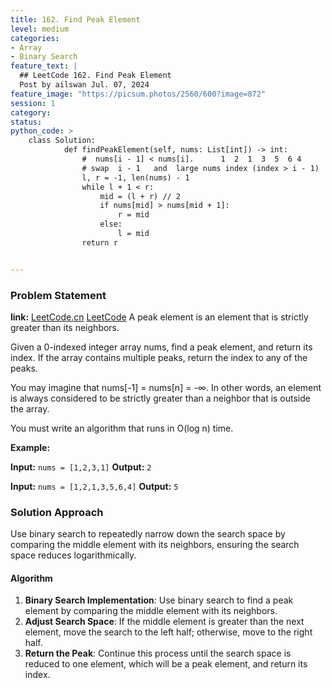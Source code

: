 ```yaml
---
title: 162. Find Peak Element
level: medium
categories:
- Array
- Binary Search
feature_text: |
  ## LeetCode 162. Find Peak Element
  Post by ailswan Jul. 07, 2024
feature_image: "https://picsum.photos/2560/600?image=872"
session: 1
category:
status: 
python_code: >
    class Solution:
            def findPeakElement(self, nums: List[int]) -> int:
                #  nums[i - 1] < nums[i].      1  2  1  3  5  6 4
                # swap  i - 1   and  large nums index (index > i - 1)
                l, r = -1, len(nums) - 1
                while l + 1 < r:
                    mid = (l + r) // 2
                    if nums[mid] > nums[mid + 1]:
                        r = mid
                    else:
                        l = mid
                return r


---
```


### Problem Statement
**link:**
[LeetCode.cn](https://leetcode.cn/problems/find-peak-element/)
[LeetCode](https://leetcode.com/find-peak-element/)
A peak element is an element that is strictly greater than its neighbors.

Given a 0-indexed integer array nums, find a peak element, and return its index. If the array contains multiple peaks, return the index to any of the peaks.

You may imagine that nums[-1] = nums[n] = -∞. In other words, an element is always considered to be strictly greater than a neighbor that is outside the array.

You must write an algorithm that runs in O(log n) time.

**Example:**

**Input:** `nums = [1,2,3,1]`
**Output:** `2`

**Input:** `nums = [1,2,1,3,5,6,4]`
**Output:** `5`
 
### Solution Approach
Use binary search to repeatedly narrow down the search space by comparing the middle element with its neighbors, ensuring the search space reduces logarithmically.

#### Algorithm
1. **Binary Search Implementation**: Use binary search to find a peak element by comparing the middle element with its neighbors.
2. **Adjust Search Space**: If the middle element is greater than the next element, move the search to the left half; otherwise, move to the right half.
3. **Return the Peak**: Continue this process until the search space is reduced to one element, which will be a peak element, and return its index.